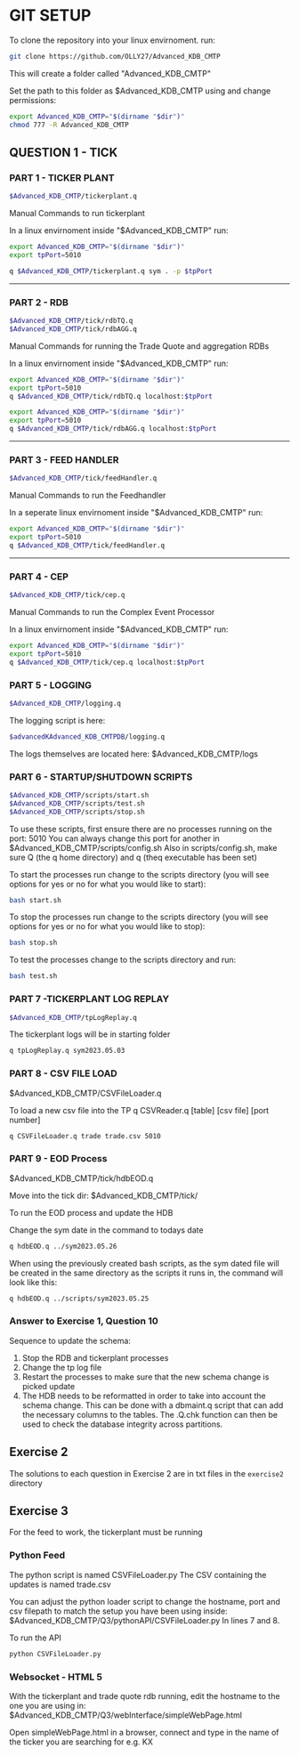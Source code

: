 # GIT SETUP   


To clone the repository into your linux envirnoment. run:
``` sh
git clone https://github.com/OLLY27/Advanced_KDB_CMTP
``` 
This will create a folder called "Advanced_KDB_CMTP"

Set the path to this folder as $Advanced_KDB_CMTP using and change permissions:
``` sh
export Advanced_KDB_CMTP="$(dirname "$dir")"
chmod 777 -R Advanced_KDB_CMTP
``` 

## QUESTION 1 - TICK     

### PART 1 - TICKER PLANT  
``` sh
$Advanced_KDB_CMTP/tickerplant.q
```

Manual Commands to run tickerplant

In a linux envirnoment inside "$Advanced_KDB_CMTP" run:
``` sh
export Advanced_KDB_CMTP="$(dirname "$dir")"
export tpPort=5010

q $Advanced_KDB_CMTP/tickerplant.q sym . -p $tpPort
```
___________________________________________________

### PART 2 - RDB 
``` sh
$Advanced_KDB_CMTP/tick/rdbTQ.q
$Advanced_KDB_CMTP/tick/rdbAGG.q
```
Manual Commands for running the Trade Quote and aggregation RDBs

In a linux envirnoment inside "$Advanced_KDB_CMTP" run:
``` sh
export Advanced_KDB_CMTP="$(dirname "$dir")"
export tpPort=5010
q $Advanced_KDB_CMTP/tick/rdbTQ.q localhost:$tpPort

export Advanced_KDB_CMTP="$(dirname "$dir")"
export tpPort=5010
q $Advanced_KDB_CMTP/tick/rdbAGG.q localhost:$tpPort
``` 
___________________________________________________

### PART 3 - FEED HANDLER
``` sh
$Advanced_KDB_CMTP/tick/feedHandler.q
``` 
Manual Commands to run the Feedhandler

In a seperate linux envirnoment inside "$Advanced_KDB_CMTP" run:
``` sh
export Advanced_KDB_CMTP="$(dirname "$dir")"
export tpPort=5010
q $Advanced_KDB_CMTP/tick/feedHandler.q
```
___________________________________________________

### PART 4 - CEP 
``` sh
$Advanced_KDB_CMTP/tick/cep.q
``` 
Manual Commands to run the Complex Event Processor

In a linux envirnoment inside "$Advanced_KDB_CMTP" run:
``` sh
export Advanced_KDB_CMTP="$(dirname "$dir")"
export tpPort=5010
q $Advanced_KDB_CMTP/tick/cep.q localhost:$tpPort
```
### PART 5 - LOGGING  
``` sh
$Advanced_KDB_CMTP/logging.q
``` 
The logging script is here: 
``` sh
$advancedKAdvanced_KDB_CMTPDB/logging.q
```

The logs themselves are located here:
$Advanced_KDB_CMTP/logs

### PART 6 - STARTUP/SHUTDOWN SCRIPTS  
``` sh
$Advanced_KDB_CMTP/scripts/start.sh
$Advanced_KDB_CMTP/scripts/test.sh
$Advanced_KDB_CMTP/scripts/stop.sh
```
To use these scripts, first ensure there are no processes running on the port: 5010
You can always change this port for another in $Advanced_KDB_CMTP/scripts/config.sh
Also in scripts/config.sh, make sure Q (the q home directory) and q (theq executable has been set)

To start the processes run change to the scripts directory (you will see options for yes or no for what you would like to start):
``` sh
bash start.sh
```
To stop the processes run change to the scripts directory  (you will see options for yes or no for what you would like to stop):
``` sh
bash stop.sh
``` 
To test the processes change to the scripts directory and run:
``` sh
bash test.sh
``` 

### PART 7 -TICKERPLANT LOG REPLAY 
``` sh
$Advanced_KDB_CMTP/tpLogReplay.q
``` 
The tickerplant logs will be in starting folder
``` sh
q tpLogReplay.q sym2023.05.03
``` 
### PART 8 - CSV FILE LOAD 
$Advanced_KDB_CMTP/CSVFileLoader.q

To load a new csv file into the TP
q CSVReader.q [table] [csv file] [port number]
``` sh
q CSVFileLoader.q trade trade.csv 5010
``` 
### PART 9 - EOD Process 
$Advanced_KDB_CMTP/tick/hdbEOD.q

Move into the tick dir: $Advanced_KDB_CMTP/tick/

To run the EOD process and update the HDB

Change the sym date in the command to todays date 
``` sh
q hdbEOD.q ../sym2023.05.26
``` 
When using the previously created bash scripts, as the sym dated file will be created in the same directory as the scripts it runs in, the command will look like this:
``` sh
q hdbEOD.q ../scripts/sym2023.05.25
```

### Answer to Exercise 1, Question 10

Sequence to update the schema:
1. Stop the RDB and tickerplant processes
2. Change the tp log file 
3. Restart the processes to make sure that the new schema change is picked update
4. The HDB needs to be reformatted in order to take into account the schema change. This can be done with a 
    dbmaint.q script that can add the necessary columns to the tables. The .Q.chk function can then be used to
    check the database integrity across partitions.

## Exercise 2
The solutions to each question in Exercise 2 are in txt files in the `exercise2` directory

## Exercise 3
For the feed to work, the tickerplant must be running
### Python Feed
 The python script is named CSVFileLoader.py
The CSV containing the updates is named trade.csv

You can adjust the python loader script to change the hostname, port and csv filepath to match the setup you have been using inside: 
$Advanced_KDB_CMTP/Q3/pythonAPI/CSVFileLoader.py
In lines 7 and 8.

To run the API
```sh
python CSVFileLoader.py
```
### Websocket - HTML 5

With the tickerplant and trade quote rdb running, edit the hostname to the one you are using in: $Advanced_KDB_CMTP/Q3/webInterface/simpleWebPage.html

Open simpleWebPage.html in a browser, connect and type in the name of the ticker you are searching for e.g. KX
